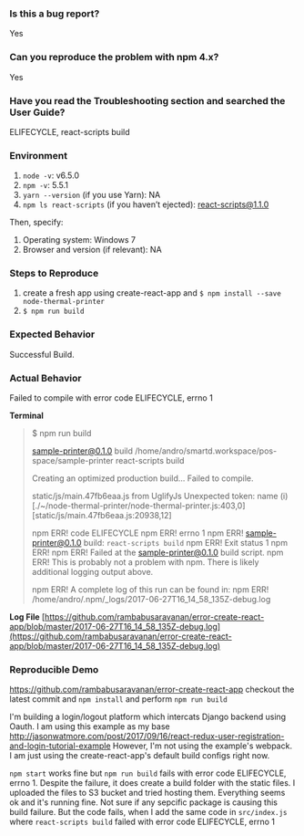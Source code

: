 <!--
  PLEASE DON'T DELETE THIS TEMPLATE UNTIL YOU HAVE READ THE FIRST SECTION.
-->

### Is this a bug report?

Yes

<!--
  If you answered "Yes":

    We expect that it will take you about 30 minutes to produce a high-quality bug report.
    While this may seem like a lot, putting care into issues helps us fix them faster.
    For bug reports, it is REQUIRED to fill the rest of this template, or the issue will be closed.

  If you answered "No":

    If this is a question or a discussion, you may delete this template and write in a free form.
    Note that we don't provide help for webpack questions after ejecting.
    You can find webpack docs at https://webpack.js.org/.

  Now scroll below!
-->


### Can you reproduce the problem with npm 4.x?

<!--
  Many errors, especially related to "missing modules", are due to npm bugs.
  Which version of npm are you running? You can find out by checking:

    npm -v

  If it's not starting with 4, try to install npm 4.x:

    npm install -g npm@4
    cd your_project_directory
    rm -rf node_modules
    npm cache clear
    npm install

  Then try to reproduce the issue again.
  Can you still reproduce it?

  Note: Please try this even if you are using Yarn. Yarn also has bugs.
-->

Yes


### Have you read the Troubleshooting section and searched the User Guide?

<!--
  There are a few common documented problems, such as watcher not detecting changes.
  They are described in the Troubleshooting section of the User Guide:

  https://github.com/facebookincubator/create-react-app/blob/master/packages/react-scripts/template/README.md#troubleshooting

  Have you read that section, and have you searched the User Guide for symptoms of your problem?
  Please write the answer below:
-->

ELIFECYCLE, react-scripts build


### Environment

<!--
  Please fill in all the relevant fields by running these commands in terminal.
-->

1. `node -v`: v6.5.0
2. `npm -v`: 5.5.1
4. `yarn --version` (if you use Yarn): NA
3. `npm ls react-scripts` (if you haven’t ejected): react-scripts@1.1.0

Then, specify:

1. Operating system: Windows 7
2. Browser and version (if relevant): NA


### Steps to Reproduce

<!--
  How would you describe your issue to someone who doesn’t know you or your project?
  Try to write a sequence of steps that anybody can repeat to see the issue.
-->


1. create a fresh app using create-react-app and `$ npm install --save node-thermal-printer`
2. `$ npm run build`


### Expected Behavior

<!--
  How did you expect the tool to behave?
  It’s fine if you’re not sure your understanding is correct.
  Just write down what you thought would happen.
-->

Successful Build.


### Actual Behavior

<!--
  Did something go wrong?
  Is something broken, or not behaving as you expected?
  Describe this section in detail, and attach screenshots if possible.
-->
Failed to compile with error code ELIFECYCLE, errno 1

**Terminal**

> $ npm run build
> 
>  sample-printer@0.1.0 build /home/andro/smartd.workspace/pos-space/sample-printer
>  react-scripts build
> 
> Creating an optimized production build...
> Failed to compile.
> 
> static/js/main.47fb6eaa.js from UglifyJs
> Unexpected token: name (i) [./~/node-thermal-printer/node-thermal-printer.js:403,0][static/js/main.47fb6eaa.js:20938,12]
> 
> npm ERR! code ELIFECYCLE
> npm ERR! errno 1
> npm ERR! sample-printer@0.1.0 build: `react-scripts build`
> npm ERR! Exit status 1
> npm ERR! 
> npm ERR! Failed at the sample-printer@0.1.0 build script.
> npm ERR! This is probably not a problem with npm. There is likely additional logging output above.
> 
> npm ERR! A complete log of this run can be found in:
> npm ERR!     /home/andro/.npm/_logs/2017-06-27T16_14_58_135Z-debug.log

**Log File**
[https://github.com/rambabusaravanan/error-create-react-app/blob/master/2017-06-27T16_14_58_135Z-debug.log](https://github.com/rambabusaravanan/error-create-react-app/blob/master/2017-06-27T16_14_58_135Z-debug.log)

### Reproducible Demo

<!--
  Please share a project that reproduces the issue.
  There are two ways to do it:

    * Create a new app and try to reproduce the issue in it.
      This is useful if you roughly know where the problem is, or can’t share the real code.

    * Or, copy your app and remove things until you’re left with the minimal reproducible demo.
      This is useful for finding the root cause. You may then optionally create a new project.

  This is a good guide to creating bug demos: https://stackoverflow.com/help/mcve
  Once you’re done, push the project to GitHub and paste the link to it below:
-->

https://github.com/rambabusaravanan/error-create-react-app
checkout the latest commit and `npm install` and perform `npm run build`

<!--
  What happens if you skip this step?

  Someone will read your bug report, and maybe will be able to help you,
  but it’s unlikely that it will get much attention from the team. Eventually,
  the issue will likely get closed in favor of issues that have reproducible demos.

  Please remember that:

    * Issues without reproducible demos have a very low priority.
    * The person fixing the bug would have to do that anyway. Please be respectful of their time.
    * You might figure out the issues yourself as you work on extracting it.

  Thanks for helping us help you!
-->
I'm building a login/logout platform which intercats Django backend using Oauth. I am using this example as my base http://jasonwatmore.com/post/2017/09/16/react-redux-user-registration-and-login-tutorial-example However, I'm not using the example's webpack. I am just using the create-react-app's default build configs right now. 

`npm start` works fine but `npm run build` fails with error code ELIFECYCLE, errno 1. Despite the failure, it does create a build folder with the static files. I uploaded the files to S3 bucket and tried hosting them. Everything seems ok and it's running fine. Not sure if any sepcific package is causing this build failure.
But the code fails, when I add the same code in `src/index.js` where `react-scripts build` failed with error code ELIFECYCLE, errno 1

